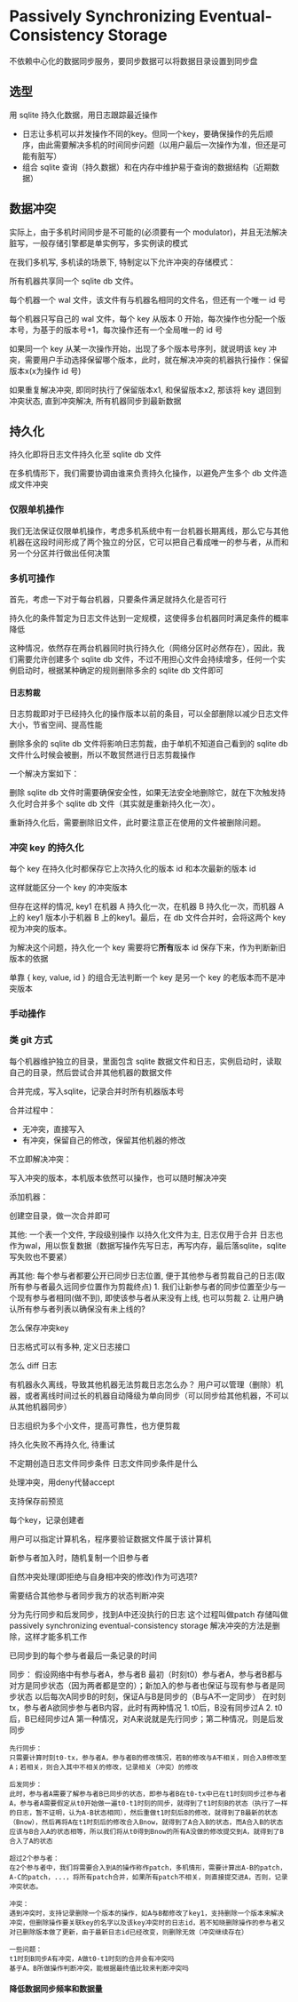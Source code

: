 # Passively Synchronizing Eventual-Consistency Storage

不依赖中心化的数据同步服务，要同步数据可以将数据目录设置到同步盘

## 选型

用 sqlite 持久化数据，用日志跟踪最近操作

- 日志让多机可以并发操作不同的key。但同一个key，要确保操作的先后顺序，由此需要解决多机的时间同步问题（以用户最后一次操作为准，但还是可能有脏写）
- 组合 sqlite 查询（持久数据）和在内存中维护易于查询的数据结构（近期数据）

## 数据冲突

实际上，由于多机时间同步是不可能的(必须要有一个 modulator)，并且无法解决脏写，一般存储引擎都是单实例写，多实例读的模式

在我们多机写, 多机读的场景下, 特制定以下允许冲突的存储模式：

所有机器共享同一个 sqlite db 文件。

每个机器一个 wal 文件，该文件有与机器名相同的文件名，但还有一个唯一 id 号

每个机器只写自己的 wal 文件，每个 key 从版本 0 开始，每次操作也分配一个版本号，为基于的版本号+1，每次操作还有一个全局唯一的 id 号

如果同一个 key 从某一次操作开始，出现了多个版本号序列，就说明该 key 冲突，需要用户手动选择保留哪个版本，此时，就在解决冲突的机器执行操作：保留版本x(x为操作 id 号)

如果重复解决冲突, 即同时执行了保留版本x1, 和保留版本x2, 那该将 key 退回到冲突状态, 直到冲突解决, 所有机器同步到最新数据

## 持久化

持久化即将日志文件持久化至 sqlite db 文件

在多机情形下，我们需要协调由谁来负责持久化操作，以避免产生多个 db 文件造成文件冲突

### 仅限单机操作

我们无法保证仅限单机操作，考虑多机系统中有一台机器长期离线，那么它与其他机器在这段时间形成了两个独立的分区，它可以把自己看成唯一的参与者，从而和另一个分区并行做出任何决策

### 多机可操作

首先，考虑一下对于每台机器，只要条件满足就持久化是否可行

持久化的条件暂定为日志文件达到一定规模，这使得多台机器同时满足条件的概率降低

这种情况，依然存在两台机器同时执行持久化（网络分区时必然存在），因此，我们需要允许创建多个 sqlite db 文件，不过不用担心文件会持续增多，任何一个实例启动时，根据某种确定的规则删除多余的 sqlite db 文件即可

#### 日志剪裁

日志剪裁即对于已经持久化的操作版本以前的条目，可以全部删除以减少日志文件大小，节省空间、提高性能

删除多余的 sqlite db 文件将影响日志剪裁，由于单机不知道自己看到的 sqlite db 文件什么时候会被删，所以不敢贸然进行日志剪裁操作

一个解决方案如下：

删除 sqlite db 文件时需要确保安全性，如果无法安全地删除它，就在下次触发持久化时合并多个 sqlite db 文件（其实就是重新持久化一次）。

重新持久化后，需要删除旧文件，此时要注意正在使用的文件被删除问题。

### 冲突 key 的持久化

每个 key 在持久化时都保存它上次持久化的版本 id 和本次最新的版本 id

这样就能区分一个 key 的冲突版本

但存在这样的情况, key1 在机器 A 持久化一次，在机器 B 持久化一次，而机器 A 上的 key1 版本小于机器 B 上的key1。最后，在 db 文件合并时，会将这两个 key 视为冲突的版本。

为解决这个问题，持久化一个 key 需要将它**所有**版本 id 保存下来，作为判断新旧版本的依据

单靠 { key, value, id } 的组合无法判断一个 key 是另一个 key 的老版本而不是冲突版本

### 手动操作

### 类 git 方式

每个机器维护独立的目录，里面包含 sqlite 数据文件和日志，实例启动时，读取自己的目录，然后尝试合并其他机器的数据文件

合并完成，写入sqlite，记录合并时所有机器版本号

合并过程中：
- 无冲突，直接写入
- 有冲突，保留自己的修改，保留其他机器的修改

不立即解决冲突：

写入冲突的版本，本机版本依然可以操作，也可以随时解决冲突

添加机器：

创建空目录，做一次合并即可

其他:
一个表一个文件, 字段级别操作
以持久化文件为主, 日志仅用于合并
日志也作为wal，用以恢复数据（数据写操作先写日志，再写内存，最后落sqlite，sqlite写失败也不要紧）

再其他:
每个参与者都要公开已同步日志位置, 便于其他参与者剪裁自己的日志(取所有参与者最久远同步位置作为剪裁终点)
    1. 我们让新参与者的同步位置至少与一个现有参与者相同(做不到), 即使该参与者从来没有上线, 也可以剪裁
    2. 让用户确认所有参与者列表以确保没有未上线的?
    
怎么保存冲突key

日志格式可以有多种, 定义日志接口

怎么 diff 日志

有机器永久离线，导致其他机器无法剪裁日志怎么办？
用户可以管理（删除）机器，或者离线时间过长的机器自动降级为单向同步（可以同步给其他机器，不可以从其他机器同步）

日志组织为多个小文件，提高可靠性，也方便剪裁

持久化失败不再持久化, 待重试

不定期创造日志文件同步条件
    日志文件同步条件是什么

处理冲突，用deny代替accept

支持保存前预览

每个key，记录创建者

用户可以指定计算机名，程序要验证数据文件属于该计算机

新参与者加入时，随机复制一个旧参与者

自然冲突处理(即拒绝与自身相冲突的修改)作为可选项?

需要结合其他参与者同步我方的状态判断冲突

分为先行同步和后发同步，找到A中还没执行的日志
这个过程叫做patch
存储叫做passively synchronizing eventual-consistency storage
解决冲突的方法是删除，这样才能多机工作

已同步到的每个参与者最后一条记录的时间

同步：
    假设网络中有参与者A，参与者B
    最初（时刻t0）参与者A，参与者B都与对方是同步状态（因为两者都是空的）；新加入的参与者也保证与现有参与者是同步状态
    以后每次A同步B的时刻，保证A与B是同步的（B与A不一定同步）
    在时刻tx，参与者A欲同步参与者B内容，此时有两种情况
    1. t0后，B没有同步过A
    2. t0后，B已经同步过A
    第一种情况，对A来说就是先行同步；第二种情况，则是后发同步
    
    先行同步：
    只需要计算时刻t0-tx，参与者A，参与者B的修改情况，若B的修改与A不相关，则合入B修改至A；若相关，则合入其中不相关的修改，记录相关（冲突）的修改
    
    后发同步：
    此时，参与者A需要了解参与者B已同步的状态，即参与者B在t0-tx中已在t1时刻同步过参与者A，参与者A需要假定从t0开始做一遍t0-t1时刻的同步，就得到了t1时刻B的状态（执行了一样的日志，暂不证明，认为A-B状态相同），然后重做t1时刻后B的修改，就得到了B最新的状态（Bnow），然后再将A在t1时刻后的修改合入Bnow，就得到了A合入B的状态，而A合入B的状态应该与B合入A的状态相等，所以我们将从t0得到Bnow的所有A没做的修改提交到A，就得到了B合入了A的状态
    
    超过2个参与者：
    在2个参与者中，我们将需要合入到A的操作称作patch，多机情形，需要计算出A-B的patch，A-C的patch，...，将所有patch合并，如果所有patch不相关，则直接提交进A，否则，记录冲突状态。

    冲突：
    遇到冲突时，支持记录删除一个版本的操作，如A与B都修改了key1，支持删除一个版本来解决冲突，但删除操作要关联key的名字以及该key冲突时的日志id，若不知晓删除操作的参与者又对已删除版本做了更新，由于最新日志id已经改变，则删除无效（冲突继续存在）

    一些问题：
    t1时刻B同步A有冲突，A做t0-t1时刻的合并会有冲突吗
    基于A，B所做操作判断冲突，能根据最终值比较来判断冲突吗
    
#### 降低数据同步频率和数据量
